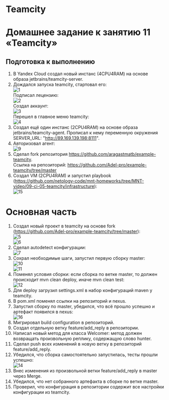 # Teamcity
# Домашнее задание к занятию 11 «Teamcity»

## Подготовка к выполнению
  1. В Yandex Cloud создал новый инстанс (4CPU4RAM) на основе образа jetbrains/teamcity-server.
  2. Дождался запуска teamcity, стартовал его:  
     ![1](https://github.com/user-attachments/assets/12e830a9-2b82-43e0-b8aa-3b8a88d0f73b)  
     Подписал лецензию:  
     ![2](https://github.com/user-attachments/assets/43d7a9d5-e96e-40d8-8111-24a2d40704e7)  
     Создал аккаунт:  
     ![3](https://github.com/user-attachments/assets/85cf6a93-f092-41fe-9965-479e59ffe92a)  
     Перешел в главное меню teamcity:  
     ![4](https://github.com/user-attachments/assets/502dd186-59a6-4a1f-a01f-b28d1c097a9a)
  3. Создал ещё один инстанс (2CPU4RAM) на основе образа jetbrains/teamcity-agent. Прописал к нему переменную окружения SERVER_URL: "http://89.169.139.198:8111".
  4. Авторизовал агент:  
     ![9](https://github.com/user-attachments/assets/8f9d0f56-7c7b-4ebe-a49f-aa79a1b0babf)
  5. Сделал fork репозитория https://github.com/aragastmatb/example-teamcity.  
     Ссылка на репозиторий: https://github.com/Adel-pro/example-teamcity/tree/master
  6. Создал VM (2CPU4RAM) и запустил playbook (https://github.com/netology-code/mnt-homeworks/tree/MNT-video/09-ci-05-teamcity/infrastructure):  
     ![15](https://github.com/user-attachments/assets/5e1b9283-193b-4d9a-b7f4-d5e5b4b8cfed)

# Основная часть
  1. Создал новый проект в teamcity на основе fork (https://github.com/Adel-pro/example-teamcity/tree/master):  
     ![5](https://github.com/user-attachments/assets/5634b93a-4759-43ce-a606-84185e61cf45)  
     ![6](https://github.com/user-attachments/assets/fe1ec063-123a-487c-9a24-4bb4e4d1a79d)
  2. Сделал autodetect конфигурации:  
     ![7](https://github.com/user-attachments/assets/30f4d097-a1a0-4ddb-b0ed-a9fbb8fd5973)
  3. Сохрал необходимые шаги, запустил первую сборку master:  
     ![10](https://github.com/user-attachments/assets/8697c1e3-b0d3-43dc-853c-c5173eef6e6b)  
     ![11](https://github.com/user-attachments/assets/a238744c-1b0a-4fbe-94f3-fa30c1da6ae9)
  4. Поменял условия сборки: если сборка по ветке master, то должен происходит mvn clean deploy, иначе mvn clean test:  
     ![12](https://github.com/user-attachments/assets/c07700a9-2534-4728-9bfb-add7f9de6bd3)
  5. Для deploy загрузил settings.xml в набор конфигураций maven у teamcity.
  6. В pom.xml поменял ссылки на репозиторий и nexus.
  7. Запустил сборку по master, убедился, что всё прошло успешно и артефакт появился в nexus:  
     ![16](https://github.com/user-attachments/assets/c1be1df1-420d-4caa-8ef7-4f5ee3f865de)
  8. Мигрировал build configuration в репозиторий.
  9. Создал отдельную ветку feature/add_reply в репозитории.
  10. Написал новый метод для класса Welcomer: метод должен возвращать произвольную реплику, содержащую слово hunter.
  11. Сделал push всех изменений в новую ветку в репозиторий feature/add_reply.
  12. Убедился, что сборка самостоятельно запустилась, тесты прошли успешно:  
      ![14](https://github.com/user-attachments/assets/e5608bac-dcb2-4a66-98d5-50f7b9a4d8cc)
  13. Внес изменения из произвольной ветки feature/add_reply в master через Merge.
  14. Убедился, что нет собранного артефакта в сборке по ветке master.
  15. Проверил, что конфигурация в репозитории содержит все настройки конфигурации из teamcity.
